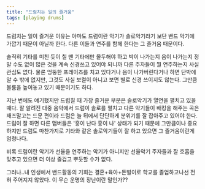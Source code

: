 ```yaml
---
title: "드럼치는 일의 즐거움"
tags: [playing drums]
---
```


드럼치는 일이 즐거운 이유는 아마도 드럼이란 악기가 솔로악기라기 보단 밴드 악기에 가깝기 때문이 아닐까 한다. 다른 이들과 연주를 함께 한다는 그 즐거움 때문이다.

솔직히 기타를 미친 듯이 칠 땐 기타에만 몰두해야 하고 박이 나가는지 음이 나가는지 정말 수도 없이 많은 것을 계속 신경쓰고 있어야 되니까 다른 주자들이 뭘 연주하는지 사실 관심도 없다. 물론 엉뚱한 프레이즈를 치고 있다거나 음이 나가버린다거나 하면 단박에 알 수 밖에 없지만, 그것도 사실 보컬이 아니고 보면 별로 신경 쓰이지도 않는다. 그만큼 볼륨을 높여놓고 있기 때문이기도 하다.

지난 번에도 얘기했지만 드럼칠 때 가장 즐거운 부분은 솔로악기가 열연을 펼치고 있을 때다. 잘 알려진 대중 음악에서 드럼이 솔로를 펼치고 다른 악기들이 배킹을 해주는 곡은 재즈말고는 드문 편이라 드럼은 늘 뒤에서 단단하게 분위기를 잘 잡아주고 있어야 한다. 드럼이 잘 하면 다른 맴버들은 '흥이 난다 흥이 나' 상태가 되기 때문에 그만큼이나 중요하지만 드럼도 마찬가지로 기타와 같은 솔로악기들이 잘 하고 있으면 그 즐거움이란게 엄청나다.

비록 드럼이란 악기가 선율을 연주하는 악기가 아니지만 선율악기 주자들과 잘 호흡을 맞추고 있으면 더 이상 즐겁고 뿌듯할 수가 없다. 

그러나..내 인생에서 밴드활동의 기회는 결혼+육아+돈벌이로 학교를 졸업하고나선 전혀 주어지지 않았다. 이 무슨 운명의 장난이란 말인가??
